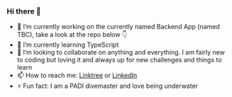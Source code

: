 ### Hi there 👋
- 🔭 I’m currently working on the currently named Backend App (named TBC), take a look at the repo below 👇 
- 🌱 I’m currently learning TypeScript
- 👯 I’m looking to collaborate on anything and everything. I am fairly new to coding but loving it and always up for new challenges and things to learn
- 📫 How to reach me: [Linktree](https://linktr.ee/clovellbsc) or [LinkedIn](https://www.linkedin.com/in/chris-lovell-086741149/)
- ⚡ Fun fact: I am a PADI divemaster and love being underwater
